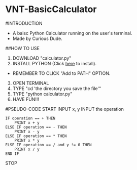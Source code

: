 # VNT-BasicCalculator
#INTRODUCTION
- A baisc Python Calculator running on the user's terminal.
- Made by Curious Dude.

##HOW TO USE
1. DOWNLOAD "calculator.py"
2. INSTALL PYTHON (Click [here](https://www.python.org/) to install).
- REMEMBER TO CLICK "Add to PATH" OPTION.
3. OPEN TERMINAL
4. TYPE "cd 'the directory you save the file'"
5. TYPE "python calculator.py"
6. HAVE FUN!!!

#PSEUDO-CODE
START
    INPUT x, y
    INPUT the operation

    IF operation == + THEN
        PRINT x + y
    ELSE IF operation == - THEN
        PRINT x - y
    ELSE IF operation == * THEN
        PRINT x * y
    ELSE IF operation == / and y != 0 THEN
        PRINT x / y
    END IF
STOP